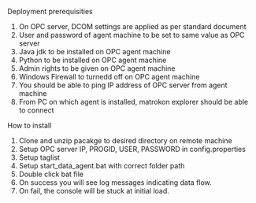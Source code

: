 Deployment prerequisities

1. On OPC server, DCOM settings are applied as per standard document
2. User and password of agent machine to be set to same value as OPC server
3. Java jdk to be installed on OPC agent machine
4. Python to be installed on OPC agent machine
5. Admin rights to be given on OPC agent machine
6. Windows Firewall to turnedd off on OPC agent machine
7. You should be able to ping IP address of OPC server from agent machine
8. From PC on which agent is installed, matrokon explorer should be able to connect

How to install

1. Clone and unzip pacakge to desired directory on remote machine
2. Setup OPC server IP, PROGID, USER, PASSWORD in config.properties
3. Setup taglist
4. Setup start_data_agent.bat with correct folder path
5. Double click bat file
6. On success you will see log messages indicating data flow.
7. On fail, the console will be stuck at initial load.
